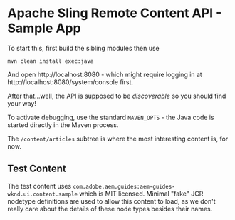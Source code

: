 # Apache Sling Remote Content API - Sample App

To start this, first build the sibling modules then use

    mvn clean install exec:java

And open http://localhost:8080 - which might require logging in
at http://localhost:8080/system/console first.

After that...well, the API is supposed to be _discoverable_ so you should find your way!

To activate debugging, use the standard `MAVEN_OPTS` - the Java code is started
directly in the Maven process.

The `/content/articles` subtree is where the most interesting content is, for now.

## Test Content

The test content uses `com.adobe.aem.guides:aem-guides-wknd.ui.content.sample` which is MIT
licensed. Minimal "fake" JCR nodetype definitions are used to allow this content to load, as
we don't really care about the details of these node types besides their names.
